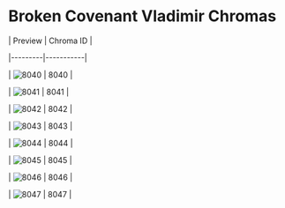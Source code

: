 # Broken Covenant Vladimir Chromas


| Preview | Chroma ID |

|---------|-----------|

| ![8040](https://raw.communitydragon.org/latest/plugins/rcp-be-lol-game-data/global/default/v1/champion-chroma-images/8/8040.png) | 8040 |

| ![8041](https://raw.communitydragon.org/latest/plugins/rcp-be-lol-game-data/global/default/v1/champion-chroma-images/8/8041.png) | 8041 |

| ![8042](https://raw.communitydragon.org/latest/plugins/rcp-be-lol-game-data/global/default/v1/champion-chroma-images/8/8042.png) | 8042 |

| ![8043](https://raw.communitydragon.org/latest/plugins/rcp-be-lol-game-data/global/default/v1/champion-chroma-images/8/8043.png) | 8043 |

| ![8044](https://raw.communitydragon.org/latest/plugins/rcp-be-lol-game-data/global/default/v1/champion-chroma-images/8/8044.png) | 8044 |

| ![8045](https://raw.communitydragon.org/latest/plugins/rcp-be-lol-game-data/global/default/v1/champion-chroma-images/8/8045.png) | 8045 |

| ![8046](https://raw.communitydragon.org/latest/plugins/rcp-be-lol-game-data/global/default/v1/champion-chroma-images/8/8046.png) | 8046 |

| ![8047](https://raw.communitydragon.org/latest/plugins/rcp-be-lol-game-data/global/default/v1/champion-chroma-images/8/8047.png) | 8047 |